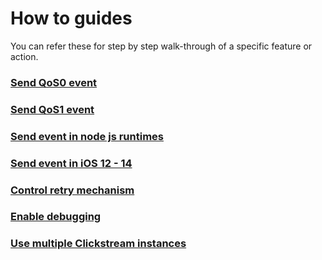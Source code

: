 # How to guides

You can refer these for step by step walk-through of a specific feature or action.

### [Send QoS0 event](https://github.com/gojek/clickstream-web/blob/main/docs/how-to-guides/send-qos0-event.md)

### [Send QoS1 event](https://github.com/gojek/clickstream-web/blob/main/docs/how-to-guides/send-qos1-event.md)

### [Send event in node js runtimes](https://github.com/gojek/clickstream-web/blob/main/docs/how-to-guides/send-event-in-nodejs-runtime.md)

### [Send event in iOS 12 - 14](https://github.com/gojek/clickstream-web/blob/main/docs/how-to-guides/send-event-in-ios-12-14.md)

### [Control retry mechanism](https://github.com/gojek/clickstream-web/blob/main/docs/how-to-guides/control-retry-mechanism.md)

### [Enable debugging](https://github.com/gojek/clickstream-web/blob/main/docs/how-to-guides/enable-debugging.md)

### [Use multiple Clickstream instances](https://github.com/gojek/clickstream-web/blob/main/docs/how-to-guides/use-multiple-instances.md)
